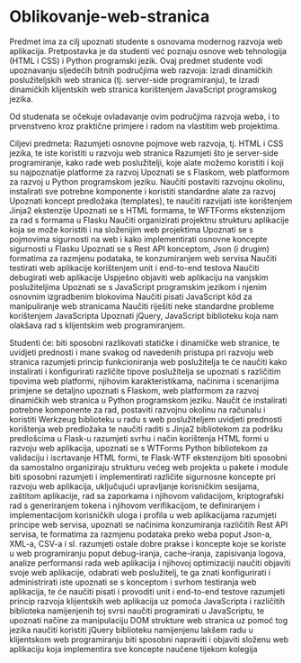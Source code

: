 # Oblikovanje-web-stranica

Predmet ima za cilj upoznati studente s osnovama modernog razvoja web aplikacija. Pretpostavka je da studenti već poznaju osnove web tehnologija (HTML i CSS) i Python programski jezik. Ovaj predmet studente vodi upoznavanju sljedećih bitnih područjima web razvoja: izradi dinamičkih poslužiteljskih web stranica (tj. server-side programiranju), te izradi dinamičkih klijentskih web stranica korištenjem JavaScript programskog jezika.

Od studenata se očekuje ovladavanje ovim područjima razvoja weba, i to prvenstveno kroz praktične primjere i radom na vlastitim web projektima.

Ciljevi predmeta:
Razumjeti osnovne pojmove web razvoja, tj. HTML i CSS jezika, te iste koristiti u razvoju web stranica
Razumjeti što je server-side programiranje, kako rade web poslužitelji, koje alate možemo koristiti i koji su najpoznatije platforme za razvoj
Upoznati se s Flaskom, web platformom za razvoj u Python programskom jeziku.
Naučiti postaviti razvojnu okolinu, instalirati sve potrebne komponente i koristiti standardne alate za razvoj
Upoznati koncept predložaka (templates), te naučiti razvijati iste korištenjem Jinja2 ekstenzije
Upoznati se s HTML formama, te WFTForms ekstenzijom za rad s formama u Flasku
Naučiti organizirati projektnu strukturu aplikacije koja se može koristiti i na složenijim web projektima
Upoznati se s pojmovima sigurnosti na web i kako implementirati osnovne koncepte sigurnosti u Flasku
Upoznati se s Rest API konceptom, Json (i drugim) formatima za razmjenu podataka, te konzumiranjem web servisa
Naučiti testirati web aplikacije korištenjem unit i end-to-end testova
Naučiti debugirati web aplikacije
Uspješno objaviti web aplikaciju na vanjskim poslužiteljima
Upoznati se s JavaScript programskim jezikom i njenim osnovnim izgradbenim blokovima
Naučiti pisati JavaScript kôd za manipuliranje web stranicama
Naučiti riješiti neke standardne probleme korištenjem JavaScripta
Upoznati jQuery, JavaScript biblioteku koja nam olakšava rad s klijentskim web programiranjem.

Studenti će:
biti sposobni razlikovati statičke i dinamičke web stranice, te uvidjeti prednosti i mane svakog od navedenih pristupa pri razvoju web stranica
razumjeti princip funkcioniranja web poslužitelja te će naučiti kako instalirati i konfigurirati različite tipove poslužitelja
se upoznati s različitim tipovima web platformi, njihovim karakteristikama, načinima i scenarijima primjene
se detaljno upoznati s Flaskom, web platformom za razvoj dinamičkih web stranica u Python programskom jeziku. Naučit će instalirati potrebne komponente za rad, postaviti razvojnu okolinu na računalu i koristiti Werkzeug biblioteku u radu s web poslužiteljem
uvidjeti prednosti korištenja web predložaka te naučiti raditi s Jinja2 bibliotekom za podršku predlošcima u Flask-u
razumjeti svrhu i način korištenja HTML formi u razvoju web aplikacija, upoznati se s WTForms Python bibliotekom za validaciju i iscrtavanje HTML formi, te Flask-WTF ekstenzijom
biti sposobni da samostalno organiziraju strukturu većeg web projekta u pakete i module
biti sposobni razumjeti i implementirati različite sigurnosne koncepte pri razvoju web aplikacija, uključujući upravljanje korisničkim sesijama, zaštitom aplikacije, rad sa zaporkama i njihovom validacijom, kriptografski rad s generiranjem tokena i njihovom verifikacijom, te definiranjem i implementacijom korisničkih uloga i profila u web aplikacijama
razumjeti principe web servisa, upoznati se načinima konzumiranja različitih Rest API servisa, te formatima za razmjenu podataka preko weba poput Json-a, XML-a, CSV-a i sl.
razumjeti ostale dobre prakse i koncepte koje se koriste u web programiranju poput debug-iranja, cache-iranja, zapisivanja logova, analize performansi rada web aplikacija i njihovoj optimizaciji
naučiti objaviti svoje web aplikacije, odabrati web poslužitelj, te ga znati konfigurirati i administrirati iste
upoznati se s konceptom i svrhom testiranja web aplikacija, te će naučiti pisati i provoditi unit i end-to-end testove
razumjeti princip razvoja klijentskih web aplikacija uz pomoća JavaScripta i različitih biblioteka namijenjenih toj svrsi
naučiti programirati u JavaScriptu, te upoznati načine za manipulaciju DOM strukture web stranica uz pomoć tog jezika
naučiti koristiti jQuery biblioteku namijenjenu lakšem radu u klijentskom web programiranju
biti sposobni napraviti i objaviti složenu web aplikaciju koja implementira sve koncepte naučene tijekom kolegija
